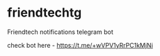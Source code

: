 # friendtechtg
Friendtech notifications telegram bot

check bot here - https://t.me/+wVPV1yRrPC1kMjNi
